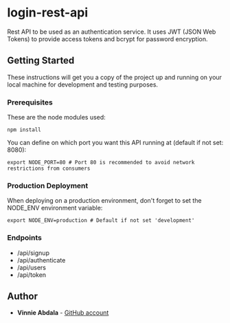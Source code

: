 # login-rest-api

Rest API to be used as an authentication service. 
It uses JWT (JSON Web Tokens) to provide access tokens and bcrypt for password encryption.

## Getting Started

These instructions will get you a copy of the project up and running on your local machine for development and testing purposes.

### Prerequisites

These are the node modules used:

```
npm install
```

You can define on which port you want this API running at (default if not set: 8080):

```
export NODE_PORT=80 # Port 80 is recommended to avoid network restrictions from consumers
```
### Production Deployment

When deploying on a production environment, don't forget to set the NODE_ENV environment variable:

```
export NODE_ENV=production # Default if not set 'development'
```

### Endpoints

* /api/signup
* /api/authenticate
* /api/users
* /api/token

## Author

* **Vinnie Abdala** - [GitHub account](https://github.com/vgabdala)
